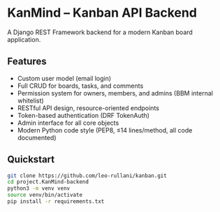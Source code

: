 # KanMind – Kanban API Backend

A Django REST Framework backend for a modern Kanban board application.

## Features

- Custom user model (email login)
- Full CRUD for boards, tasks, and comments
- Permission system for owners, members, and admins (BBM internal whitelist)
- RESTful API design, resource-oriented endpoints
- Token-based authentication (DRF TokenAuth)
- Admin interface for all core objects
- Modern Python code style (PEP8, ≤14 lines/method, all code documented)

## Quickstart

```bash
git clone https://github.com/leo-rullani/kanban.git
cd project.KanMind-backend
python3 -m venv venv
source venv/bin/activate
pip install -r requirements.txt